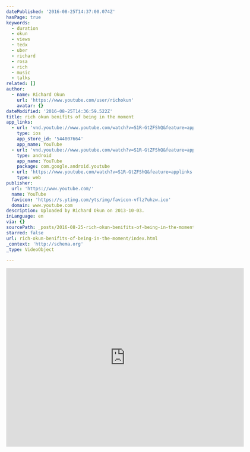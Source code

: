 ```yaml
---
datePublished: '2016-08-25T14:37:00.074Z'
hasPage: true
keywords:
  - duration
  - okun
  - views
  - tedx
  - uber
  - richard
  - rosa
  - rich
  - music
  - talks
related: []
author:
  - name: Richard Okun
    url: 'https://www.youtube.com/user/richokun'
    avatar: {}
dateModified: '2016-08-25T14:36:59.522Z'
title: rich okun benifits of being in the moment
app_links:
  - url: 'vnd.youtube://www.youtube.com/watch?v=S1R-GtZFShQ&feature=applinks'
    type: ios
    app_store_id: '544007664'
    app_name: YouTube
  - url: 'vnd.youtube://www.youtube.com/watch?v=S1R-GtZFShQ&feature=applinks'
    type: android
    app_name: YouTube
    package: com.google.android.youtube
  - url: 'https://www.youtube.com/watch?v=S1R-GtZFShQ&feature=applinks'
    type: web
publisher:
  url: 'https://www.youtube.com/'
  name: YouTube
  favicon: 'https://s.ytimg.com/yts/img/favicon-vflz7uhzw.ico'
  domain: www.youtube.com
description: Uploaded by Richard Okun on 2013-10-03.
inLanguage: en
via: {}
sourcePath: _posts/2016-08-25-rich-okun-benifits-of-being-in-the-moment.md
starred: false
url: rich-okun-benifits-of-being-in-the-moment/index.html
_context: 'http://schema.org'
_type: VideoObject

---
```

<iframe src="https://cdn.embedly.com/widgets/media.html?src=https%3A%2F%2Fwww.youtube.com%2Fembed%2FS1R-GtZFShQ%3Ffeature%3Doembed&amp;url=https%3A%2F%2Fwww.youtube.com%2Fwatch%3Fv%3DS1R-GtZFShQ&amp;image=https%3A%2F%2Fi.ytimg.com%2Fvi%2FS1R-GtZFShQ%2Fhqdefault.jpg&amp;key=b7d04c9b404c499eba89ee7072e1c4f7&amp;type=text%2Fhtml&amp;schema=youtube" width="640" height="480" scrolling="no" frameborder="0" allowfullscreen="allowfullscreen" style=""></iframe>